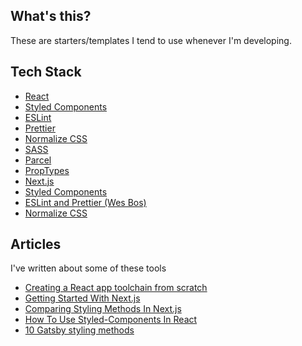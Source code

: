 ## What's this?

These are starters/templates I tend to use whenever I'm developing.

## Tech Stack

- [React](https://reactjs.org)
- [Styled Components](https://styled-components.com)
- [ESLint](https://eslint.org)
- [Prettier](https://prettier.io)
- [Normalize CSS](https://github.com/necolas/normalize.css)
- [SASS](https://sass-lang.com)
- [Parcel](https://parceljs.org)
- [PropTypes](https://www.npmjs.com/package/prop-types)
- [Next.js](https://nextjs.org)
- [Styled Components](https://styled-components.com/)
- [ESLint and Prettier (Wes Bos)](https://github.com/wesbos/eslint-config-wesbos)
- [Normalize CSS](https://github.com/necolas/normalize.css)

## Articles
I've written about some of these tools

- [Creating a React app toolchain from scratch](blog.logrocket.com/creating-a-react-app-toolchain-from-scratch/)
- [Getting Started With Next.js](https://www.smashingmagazine.com/2020/10/getting-started-with-next-js/)
- [Comparing Styling Methods In Next.js](https://www.smashingmagazine.com/2020/09/comparison-styling-methods-next-js/)
- [How To Use Styled-Components In React](https://www.smashingmagazine.com/2020/07/styled-components-react/)
- [10 Gatsby styling methods](https://blog.logrocket.com/10-gatsby-styling-methods/)
